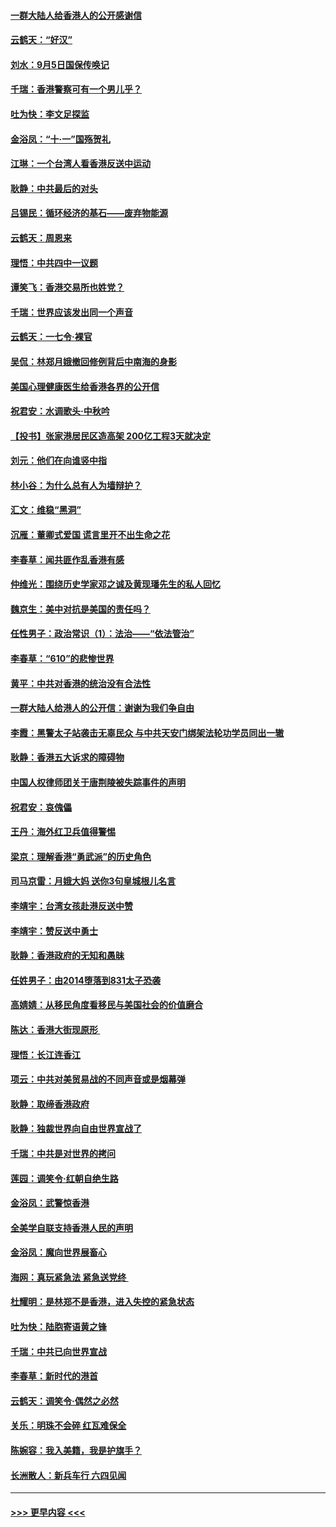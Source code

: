 #### [一群大陆人给香港人的公开感谢信](../pages/nsc993/n11514797.md?t=09121722) 
#### [云鹤天：“好汉”](../pages/nsc993/n11513536.md?t=09121722) 
#### [刘水：9月5日国保传唤记](../pages/nsc993/n11513460.md?t=09121722) 
#### [千瑞：香港警察可有一个男儿乎？](../pages/nsc993/n11513109.md?t=09121722) 
#### [吐为快：李文足探监](../pages/nsc993/n11509622.md?t=09121722) 
#### [金浴凤：“十‧一”国殇贺礼](../pages/nsc993/n11509593.md?t=09121722) 
#### [江琳：一个台湾人看香港反送中运动](../pages/nsc993/n11509211.md?t=09121722) 
#### [耿静：中共最后的对头](../pages/nsc993/n11508308.md?t=09121722) 
#### [吕锡民：循环经济的基石——废弃物能源](../pages/nsc993/n11508212.md?t=09121722) 
#### [云鹤天：周恩来](../pages/nsc993/n11508055.md?t=09121722) 
#### [理悟：中共四中一议题](../pages/nsc993/n11507782.md?t=09121722) 
#### [谭笑飞：香港交易所也姓党？](../pages/nsc993/n11507753.md?t=09121722) 
#### [千瑞：世界应该发出同一个声音](../pages/nsc993/n11507290.md?t=09121722) 
#### [云鹤天：一七令‧裸官](../pages/nsc993/n11507177.md?t=09121722) 
#### [吴侃：林郑月娥撤回修例背后中南海的身影](../pages/nsc993/n11506876.md?t=09121722) 
#### [美国心理健康医生给香港各界的公开信](../pages/nsc993/n11506809.md?t=09121722) 
#### [祝君安：水调歌头‧中秋吟](../pages/nsc993/n11506758.md?t=09121722) 
#### [【投书】张家港居民区造高架 200亿工程3天就决定](../pages/nsc993/n11506682.md?t=09121722) 
#### [刘元：他们在向谁竖中指](../pages/nsc993/n11505384.md?t=09121722) 
#### [林小谷：为什么总有人为墙辩护？](../pages/nsc993/n11505226.md?t=09121722) 
#### [汇文：维稳“黑洞”](../pages/nsc993/n11504347.md?t=09121722) 
#### [沉雁：董卿式爱国 谎言里开不出生命之花](../pages/nsc993/n11503215.md?t=09121722) 
#### [李春草：闻共匪作乱香港有感](../pages/nsc993/n11503072.md?t=09121722) 
#### [仲维光：围绕历史学家邓之诚及黄现璠先生的私人回忆](../pages/nsc993/n11501330.md?t=09121722) 
#### [魏京生：美中对抗是美国的责任吗？](../pages/nsc993/n11500723.md?t=09121722) 
#### [任性男子：政治常识（1）：法治——“依法管治”](../pages/nsc993/n11500791.md?t=09121722) 
#### [李春草：“610”的悲惨世界](../pages/nsc993/n11501141.md?t=09121722) 
#### [黄平：中共对香港的统治没有合法性](../pages/nsc993/n11499473.md?t=09121722) 
#### [一群大陆人给港人的公开信：谢谢为我们争自由](../pages/nsc993/n11500402.md?t=09121722) 
#### [李霞：黑警太子站袭击无辜民众 与中共天安门绑架法轮功学员同出一辙](../pages/nsc993/n11499805.md?t=09121722) 
#### [耿静：香港五大诉求的障碍物](../pages/nsc993/n11497578.md?t=09121722) 
#### [中国人权律师团关于唐荆陵被失踪事件的声明](../pages/nsc993/n11500014.md?t=09121722) 
#### [祝君安：哀傀儡](../pages/nsc993/n11499776.md?t=09121722) 
#### [王丹：海外红卫兵值得警惕](../pages/nsc993/n11498138.md?t=09121722) 
#### [梁京：理解香港“勇武派”的历史角色](../pages/nsc993/n11498006.md?t=09121722) 
#### [司马京雷：月娥大妈  送你3句皇城根儿名言](../pages/nsc993/n11497885.md?t=09121722) 
#### [李靖宇：台湾女孩赴港反送中赞](../pages/nsc993/n11497721.md?t=09121722) 
#### [李靖宇：赞反送中勇士](../pages/nsc993/n11497452.md?t=09121722) 
#### [耿静：香港政府的无知和愚昧](../pages/nsc993/n11494238.md?t=09121722) 
#### [任姓男子：由2014堕落到831太子恐袭](../pages/nsc993/n11496683.md?t=09121722) 
#### [高婧婧：从移民角度看移民与美国社会的价值磨合](../pages/nsc993/n11495757.md?t=09121722) 
#### [陈达：香港大街现原形 ](../pages/nsc993/n11495441.md?t=09121722) 
#### [理悟：长江连香江](../pages/nsc993/n11495377.md?t=09121722) 
#### [项云：中共对美贸易战的不同声音或是烟幕弹](../pages/nsc993/n11494929.md?t=09121722) 
#### [耿静：取缔香港政府](../pages/nsc993/n11494218.md?t=09121722) 
#### [耿静：独裁世界向自由世界宣战了](../pages/nsc993/n11494190.md?t=09121722) 
#### [千瑞：中共是对世界的拷问](../pages/nsc993/n11493021.md?t=09121722) 
#### [莲园：调笑令‧红朝自绝生路](../pages/nsc993/n11493011.md?t=09121722) 
#### [金浴凤：武警惊香港](../pages/nsc993/n11492994.md?t=09121722) 
#### [全美学自联支持香港人民的声明](../pages/nsc993/n11492630.md?t=09121722) 
#### [金浴凤：魔向世界展畜心](../pages/nsc993/n11492599.md?t=09121722) 
#### [海网：真玩紧急法 紧急送党终 ](../pages/nsc993/n11492535.md?t=09121722) 
#### [杜耀明：是林郑不是香港，进入失控的紧急状态](../pages/nsc993/n11491420.md?t=09121722) 
#### [吐为快：陆胞寄语黄之锋](../pages/nsc993/n11491117.md?t=09121722) 
#### [千瑞：中共已向世界宣战](../pages/nsc993/n11490123.md?t=09121722) 
#### [李春草：新时代的港首](../pages/nsc993/n11489864.md?t=09121722) 
#### [云鹤天：调笑令·偶然之必然](../pages/nsc993/n11489701.md?t=09121722) 
#### [关乐：明珠不会碎 红瓦难保全](../pages/nsc993/n11489647.md?t=09121722) 
#### [陈婉容：我入美籍，我是护旗手？](../pages/nsc993/n11487908.md?t=09121722) 
#### [长洲散人：新兵车行 六四见闻](../pages/nsc993/n11487729.md?t=09121722) 

----
#### [ >>> 更早内容 <<< ](../indexes/nsc993-earlier.md)
